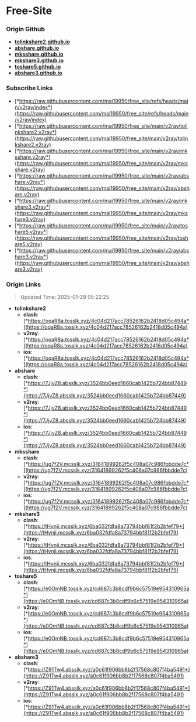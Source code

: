 # Free-Site

### Origin Github

- [**tolinkshare2.github.io**](https://github.com/tolinkshare2/tolinkshare2.github.io)
- [**abshare.github.io**](https://github.com/abshare/abshare.github.io)
- [**mksshare.github.io**](https://github.com/mksshare/mksshare.github.io)
- [**mkshare3.github.io**](https://github.com/mkshare3/mkshare3.github.io)
- [**toshare5.github.io**](https://github.com/toshare5/toshare5.github.io)
- [**abshare3.github.io**](https://github.com/abshare3/abshare3.github.io)

### Subscribe Links

- [*https://raw.githubusercontent.com/mai19950/free_site/refs/heads/main/v2ray/index*](https://raw.githubusercontent.com/mai19950/free_site/refs/heads/main/v2ray/index)
- [*https://raw.githubusercontent.com/mai19950/free_site/main/v2ray/tolinkshare2.v2ray*](https://raw.githubusercontent.com/mai19950/free_site/main/v2ray/tolinkshare2.v2ray)
- [*https://raw.githubusercontent.com/mai19950/free_site/main/v2ray/mksshare.v2ray*](https://raw.githubusercontent.com/mai19950/free_site/main/v2ray/mksshare.v2ray)
- [*https://raw.githubusercontent.com/mai19950/free_site/main/v2ray/abshare.v2ray*](https://raw.githubusercontent.com/mai19950/free_site/main/v2ray/abshare.v2ray)
- [*https://raw.githubusercontent.com/mai19950/free_site/main/v2ray/mkshare3.v2ray*](https://raw.githubusercontent.com/mai19950/free_site/main/v2ray/mkshare3.v2ray)
- [*https://raw.githubusercontent.com/mai19950/free_site/main/v2ray/toshare5.v2ray*](https://raw.githubusercontent.com/mai19950/free_site/main/v2ray/toshare5.v2ray)
- [*https://raw.githubusercontent.com/mai19950/free_site/main/v2ray/abshare3.v2ray*](https://raw.githubusercontent.com/mai19950/free_site/main/v2ray/abshare3.v2ray)

### Origin Links

> Updated Time: 2025-01-29 05:22:25

- **tolinkshare2**
  - **clash**: [*https://oqaR8a.tosslk.xyz/4c04d217acc78526162b2418d05c494a*](https://oqaR8a.tosslk.xyz/4c04d217acc78526162b2418d05c494a)
  - **v2ray**: [*https://oqaR8a.tosslk.xyz/4c04d217acc78526162b2418d05c494a*](https://oqaR8a.tosslk.xyz/4c04d217acc78526162b2418d05c494a)
  - **ios**: [*https://oqaR8a.tosslk.xyz/4c04d217acc78526162b2418d05c494a*](https://oqaR8a.tosslk.xyz/4c04d217acc78526162b2418d05c494a)
- **abshare**
  - **clash**: [*https://7JjvZ8.absslk.xyz/3524bb0eed1660cab1425b724bb87449*](https://7JjvZ8.absslk.xyz/3524bb0eed1660cab1425b724bb87449)
  - **v2ray**: [*https://7JjvZ8.absslk.xyz/3524bb0eed1660cab1425b724bb87449*](https://7JjvZ8.absslk.xyz/3524bb0eed1660cab1425b724bb87449)
  - **ios**: [*https://7JjvZ8.absslk.xyz/3524bb0eed1660cab1425b724bb87449*](https://7JjvZ8.absslk.xyz/3524bb0eed1660cab1425b724bb87449)
- **mksshare**
  - **clash**: [*https://ug7f2V.mcsslk.xyz/31641899262f5c408a07c986fbbdde7c*](https://ug7f2V.mcsslk.xyz/31641899262f5c408a07c986fbbdde7c)
  - **v2ray**: [*https://ug7f2V.mcsslk.xyz/31641899262f5c408a07c986fbbdde7c*](https://ug7f2V.mcsslk.xyz/31641899262f5c408a07c986fbbdde7c)
  - **ios**: [*https://ug7f2V.mcsslk.xyz/31641899262f5c408a07c986fbbdde7c*](https://ug7f2V.mcsslk.xyz/31641899262f5c408a07c986fbbdde7c)
- **mkshare3**
  - **clash**: [*https://tHvnji.mcsslk.xyz/6ba032fdfa8a73794bbf81f2b2bfef79*](https://tHvnji.mcsslk.xyz/6ba032fdfa8a73794bbf81f2b2bfef79)
  - **v2ray**: [*https://tHvnji.mcsslk.xyz/6ba032fdfa8a73794bbf81f2b2bfef79*](https://tHvnji.mcsslk.xyz/6ba032fdfa8a73794bbf81f2b2bfef79)
  - **ios**: [*https://tHvnji.mcsslk.xyz/6ba032fdfa8a73794bbf81f2b2bfef79*](https://tHvnji.mcsslk.xyz/6ba032fdfa8a73794bbf81f2b2bfef79)
- **toshare5**
  - **clash**: [*https://e0OmNB.tosslk.xyz/cd687c3b8cdf9b6c57519e954310965a*](https://e0OmNB.tosslk.xyz/cd687c3b8cdf9b6c57519e954310965a)
  - **v2ray**: [*https://e0OmNB.tosslk.xyz/cd687c3b8cdf9b6c57519e954310965a*](https://e0OmNB.tosslk.xyz/cd687c3b8cdf9b6c57519e954310965a)
  - **ios**: [*https://e0OmNB.tosslk.xyz/cd687c3b8cdf9b6c57519e954310965a*](https://e0OmNB.tosslk.xyz/cd687c3b8cdf9b6c57519e954310965a)
- **abshare3**
  - **clash**: [*https://Z91Tw4.absslk.xyz/a0c61f906bb8b2f17568c807f4ba5491*](https://Z91Tw4.absslk.xyz/a0c61f906bb8b2f17568c807f4ba5491)
  - **v2ray**: [*https://Z91Tw4.absslk.xyz/a0c61f906bb8b2f17568c807f4ba5491*](https://Z91Tw4.absslk.xyz/a0c61f906bb8b2f17568c807f4ba5491)
  - **ios**: [*https://Z91Tw4.absslk.xyz/a0c61f906bb8b2f17568c807f4ba5491*](https://Z91Tw4.absslk.xyz/a0c61f906bb8b2f17568c807f4ba5491)
